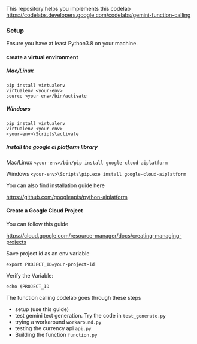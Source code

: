 This repository helps you implements this codelab
https://codelabs.developers.google.com/codelabs/gemini-function-calling

### Setup

Ensure you have at least Python3.8 on your machine.

#### create a virtual environment 
##### Mac/Linux
```
pip install virtualenv
virtualenv <your-env>
source <your-env>/bin/activate

```
##### Windows
```
pip install virtualenv
virtualenv <your-env>
<your-env>\Scripts\activate
```

##### Install the google ai platform library

Mac/Linux
`<your-env>/bin/pip install google-cloud-aiplatform`

Windows
`<your-env>\Scripts\pip.exe install google-cloud-aiplatform`

You can also find installation guide here 

https://github.com/googleapis/python-aiplatform

#### Create a Google Cloud Project

You can follow this guide 

https://cloud.google.com/resource-manager/docs/creating-managing-projects

Save project id as an env variable

`export PROJECT_ID=your-project-id`

Verify the Variable: 

`echo $PROJECT_ID`

The function calling codelab goes through these steps

- setup (use this guide)
- test gemini text generation. Try the code in `test_generate.py`
- trying a workaround `workaround.py`
- testing the currency api `api.py`
- Building the function `function.py`




